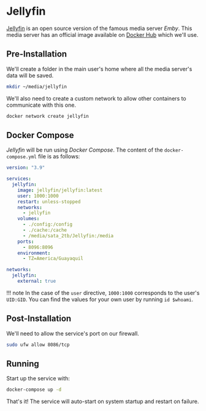 # Jellyfin

[Jellyfin](https://jellyfin.org/) is an open source version of the famous media server *Emby*. This media server has an official image available on [Docker Hub](https://hub.docker.com/r/jellyfin/jellyfin) which we'll use.

## Pre-Installation

We'll create a folder in the main user's home where all the media server's data will be saved.

```bash
mkdir ~/media/jellyfin
```

We'll also need to create a custom network to allow other containers to communicate with this one.

```bash
docker network create jellyfin
```

## Docker Compose

*Jellyfin* will be run using *Docker Compose*. The content of the `docker-compose.yml` file is as follows:

```yaml
version: "3.9"

services:
  jellyfin:
    image: jellyfin/jellyfin:latest
    user: 1000:1000
    restart: unless-stopped
    networks:
      - jellyfin
    volumes:
      - ./config:/config
      - ./cache:/cache
      - /media/sata_2tb/Jellyfin:/media
    ports:
      - 8096:8096
    environment:
      - TZ=America/Guayaquil

networks:
  jellyfin:
    external: true
```

!!! note
    In the case of the `user` directive, `1000:1000` corresponds to the user's `UID:GID`. You can find the values for your own user by running `id $whoami`.

## Post-Installation

We'll need to allow the service's port on our firewall.

```bash
sudo ufw allow 8086/tcp
```

## Running

Start up the service with:

```bash
docker-compose up -d
```

That's it! The service will auto-start on system startup and restart on failure.

